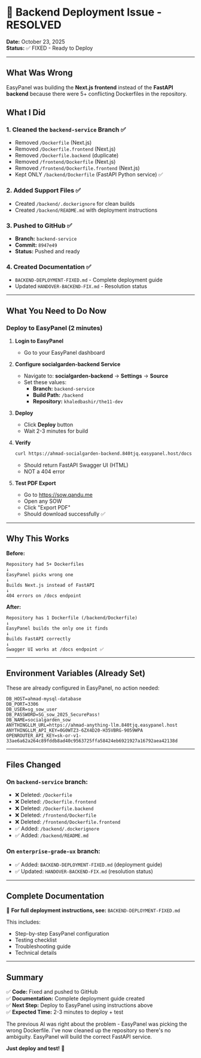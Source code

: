 # 🎉 Backend Deployment Issue - RESOLVED

**Date:** October 23, 2025  
**Status:** ✅ FIXED - Ready to Deploy

---

## What Was Wrong
EasyPanel was building the **Next.js frontend** instead of the **FastAPI backend** because there were 5+ conflicting Dockerfiles in the repository.

## What I Did

### 1. Cleaned the `backend-service` Branch ✅
- Removed `/Dockerfile` (Next.js)
- Removed `/Dockerfile.frontend` (Next.js)
- Removed `/Dockerfile.backend` (duplicate)
- Removed `/frontend/Dockerfile` (Next.js)
- Removed `/frontend/Dockerfile.frontend` (Next.js)
- Kept ONLY `/backend/Dockerfile` (FastAPI Python service) ✅

### 2. Added Support Files ✅
- Created `/backend/.dockerignore` for clean builds
- Created `/backend/README.md` with deployment instructions

### 3. Pushed to GitHub ✅
- **Branch:** `backend-service`
- **Commit:** `8947e49`
- **Status:** Pushed and ready

### 4. Created Documentation ✅
- `BACKEND-DEPLOYMENT-FIXED.md` - Complete deployment guide
- Updated `HANDOVER-BACKEND-FIX.md` - Resolution status

---

## What You Need to Do Now

### Deploy to EasyPanel (2 minutes)

1. **Login to EasyPanel**
   - Go to your EasyPanel dashboard

2. **Configure socialgarden-backend Service**
   - Navigate to: **socialgarden-backend** → **Settings** → **Source**
   - Set these values:
     - **Branch:** `backend-service`
     - **Build Path:** `/backend`
     - **Repository:** `khaledbashir/the11-dev`

3. **Deploy**
   - Click **Deploy** button
   - Wait 2-3 minutes for build

4. **Verify**
   ```bash
   curl https://ahmad-socialgarden-backend.840tjq.easypanel.host/docs
   ```
   - Should return FastAPI Swagger UI (HTML)
   - NOT a 404 error

5. **Test PDF Export**
   - Go to https://sow.qandu.me
   - Open any SOW
   - Click "Export PDF"
   - Should download successfully ✅

---

## Why This Works

**Before:**
```
Repository had 5+ Dockerfiles
↓
EasyPanel picks wrong one
↓
Builds Next.js instead of FastAPI
↓
404 errors on /docs endpoint
```

**After:**
```
Repository has 1 Dockerfile (/backend/Dockerfile)
↓
EasyPanel builds the only one it finds
↓
Builds FastAPI correctly
↓
Swagger UI works at /docs endpoint ✅
```

---

## Environment Variables (Already Set)

These are already configured in EasyPanel, no action needed:

```env
DB_HOST=ahmad-mysql-database
DB_PORT=3306
DB_USER=sg_sow_user
DB_PASSWORD=SG_sow_2025_SecurePass!
DB_NAME=socialgarden_sow
ANYTHINGLLM_URL=https://ahmad-anything-llm.840tjq.easypanel.host
ANYTHINGLLM_API_KEY=0G0WTZ3-6ZX4D20-H35VBRG-9059WPA
OPENROUTER_API_KEY=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
```

---

## Files Changed

### On `backend-service` branch:
- ❌ Deleted: `/Dockerfile`
- ❌ Deleted: `/Dockerfile.frontend`
- ❌ Deleted: `/Dockerfile.backend`
- ❌ Deleted: `/frontend/Dockerfile`
- ❌ Deleted: `/frontend/Dockerfile.frontend`
- ✅ Added: `/backend/.dockerignore`
- ✅ Added: `/backend/README.md`

### On `enterprise-grade-ux` branch:
- ✅ Added: `BACKEND-DEPLOYMENT-FIXED.md` (deployment guide)
- ✅ Updated: `HANDOVER-BACKEND-FIX.md` (resolution status)

---

## Complete Documentation

📖 **For full deployment instructions, see:**
`BACKEND-DEPLOYMENT-FIXED.md`

This includes:
- Step-by-step EasyPanel configuration
- Testing checklist
- Troubleshooting guide
- Technical details

---

## Summary

✅ **Code:** Fixed and pushed to GitHub  
✅ **Documentation:** Complete deployment guide created  
✅ **Next Step:** Deploy to EasyPanel using instructions above  
✅ **Expected Time:** 2-3 minutes to deploy + test

The previous AI was right about the problem - EasyPanel was picking the wrong Dockerfile. I've now cleaned up the repository so there's no ambiguity. EasyPanel will build the correct FastAPI service.

**Just deploy and test!** 🚀
